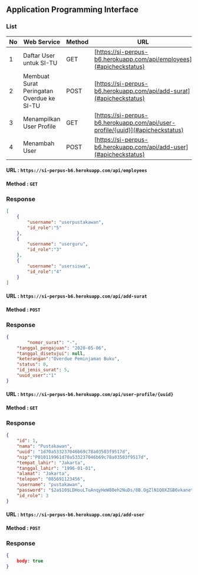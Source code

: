 ## Application Programming Interface

### List
| No | Web Service | Method | URL |
|----|-------------|--------|-----|
| 1 | Daftar User untuk SI-TU | GET | [https://si-perpus-b6.herokuapp.com/api/employees](#apicheckstatus) |
| 2 | Membuat Surat Peringatan Overdue ke SI-TU | POST | [https://si-perpus-b6.herokuapp.com/api/add-surat](#apicheckstatus) |
| 3 | Menampilkan User Profile | GET | [https://si-perpus-b6.herokuapp.com/api/user-profile/{uuid}](#apicheckstatus) |
| 4 | Menambah User | POST | [https://si-perpus-b6.herokuapp.com/api/add-user](#apicheckstatus) |

#### URL : `https://si-perpus-b6.herokuapp.com/api/employees`
#### Method : `GET`

### Response
```json
[
    {
        "username": "userpustakawan",
        "id_role":"5"
    },
    {
        "username": "userguru",
        "id_role":"3"
    },
    {
        "username": "usersiswa",
        "id_role":"4"
    }
]
```

#### URL : `https://si-perpus-b6.herokuapp.com/api/add-surat`
#### Method : `POST`

### Response
```json
{
		"nomor_surat": "-",
	"tanggal_pengajuan": "2020-05-06",
	"tanggal_disetujui": null,
	"keterangan":"Overdue Peminjaman Buku",
	"status": 0,
	"id_jenis_surat": 5,
	"uuid_user":"1"
}
```

#### URL : `https://si-perpus-b6.herokuapp.com/api/user-profile/{uuid}`
#### Method : `GET`

### Response
```json
{
    "id": 1,
    "nama": "Pustakawan",
    "uuid": "1d70a533237046b69c78a03503f9517d",
    "nip":"P010119961d70a533237046b69c78a03503f9517d",
    "tempat_lahir": "Jakarta",
    "tanggal_lahir": "1996-01-01",
    "alamat": "Jakarta",
    "telepon": "085691123456",
    "username": "pustakawan",
    "password": "$2a$10$LDHouLTuAnqyHeW80eh2NuDs/8B.OgZlN1Q0XZGB6vkanet/zbH5W",
    "id_role": 3
}
```

#### URL : `https://si-perpus-b6.herokuapp.com/api/add-user`
#### Method : `POST`

### Response
```json
{
	body: true
}
```